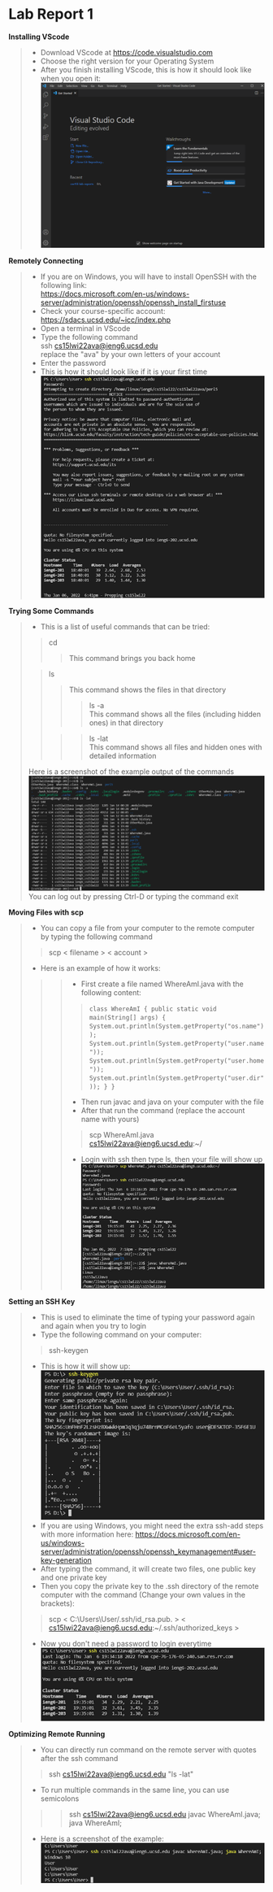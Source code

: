 # Lab Report 1


**Installing VScode**<br>
> - Download VScode at https://code.visualstudio.com
> - Choose the right version for your Operating System
> - After you finish installing VScode, this is how it should look like when you open it:
> ![Image](Photo/lab1screenshot0.PNG)

**Remotely Connecting**<br>
> - If you are on Windows, you will have to install OpenSSH with the following link: <br>
> https://docs.microsoft.com/en-us/windows-server/administration/openssh/openssh_install_firstuse
> - Check your course-specific account: <br>
> https://sdacs.ucsd.edu/~icc/index.php
> - Open a terminal in VScode
> - Type the following command<br>
> ssh cs15lwi22ava@ieng6.ucsd.edu <br>
> replace the "ava" by your own letters of your account
> - Enter the password
> - This is how it should look like if it is your first time
> ![Image](Photo/lab1screenshot1.PNG)

**Trying Some Commands**<br>
> - This is a list of useful commands that can be tried: <br>
>> cd <br>
>>> This command brings you back home <br>
> 
>> ls <br>
>>> This command shows the files in that directory <br>
>>>> ls -a <br>
>>> This command shows all the files (including hidden ones) in that directory <br>
>>
>>>> ls -lat <br>
>>> This command shows all files and hidden ones with detailed information
>
> Here is a screenshot of the example output of the commands
> ![Image](Photo/lab1screenshot2.PNG)
> You can log out by pressing Ctrl-D or typing the command exit


**Moving Files with scp**<br>
> - You can copy a file from your computer to the remote computer by typing the following command <br>
>> scp < filename > < account >
>
> - Here is an example of how it works: <br>
>>> - First create a file named WhereAmI.java with the following content:<br>
>>>>`class WhereAmI {
public static void main(String[] args) {
    System.out.println(System.getProperty("os.name"));
    System.out.println(System.getProperty("user.name"));
    System.out.println(System.getProperty("user.home"));
    System.out.println(System.getProperty("user.dir"));
  }
}`
>>>
>>>- Then run javac and java on your computer with the file <br>
>>>- After that run the command (replace the account name with yours)
>>>> scp WhereAmI.java cs15lwi22ava@ieng6.ucsd.edu:~/<br>
>>>
>>>- Login with ssh then type ls, then your file will show up
>>>![Image](Photo/lab1screenshot3.PNG)

**Setting an SSH Key**<br>
> - This is used to eliminate the time of typing your password again and again when you try to login
> - Type the following command on your computer:
>>ssh-keygen
> - This is how it will show up: 
>![Image](Photo/lab1screenshot4.png)
>- If you are using Windows, you might need the extra ssh-add steps with more information here:
https://docs.microsoft.com/en-us/windows-server/administration/openssh/openssh_keymanagement#user-key-generation
> - After typing the command, it will create two files, one public key and one private key
> - Then you copy the private key to the .ssh directory of the remote computer with the command (Change your own values in the brackets):
>> scp < C:\Users\User/.ssh/id_rsa.pub. > < cs15lwi22ava@ieng6.ucsd.edu:~/.ssh/authorized_keys >
>
> - Now you don't need a password to login everytime
>![Image](Photo/lab1screenshot5.png)

**Optimizing Remote Running**<br>
> - You can directly run command on the remote server with quotes after the ssh command
>> ssh cs15lwi22ava@ieng6.ucsd.edu "ls -lat"
> - To run multiple commands in the same line, you can use semicolons 
>>> ssh cs15lwi22ava@ieng6.ucsd.edu javac WhereAmI.java; java WhereAmI;
>
>- Here is a screenshot of the example:
>![Image](Photo/lab1screenshot6.png)
